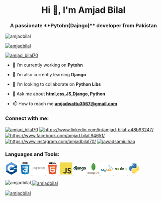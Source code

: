<h1 align="center">Hi 👋, I'm Amjad Bilal</h1>
<h3 align="center">A passionate **Pytohn(Dajngo)** developer from Pakistan</h3>

<p align="left"> <img src="https://komarev.com/ghpvc/?username=amjadbilal&label=Profile%20views&color=0e75b6&style=flat" alt="amjadbilal" /> </p>

<p align="left"> <a href="https://github.com/ryo-ma/github-profile-trophy"><img src="https://github-profile-trophy.vercel.app/?username=amjadbilal" alt="amjadbilal" /></a> </p>

<p align="left"> <a href="https://twitter.com/amjad_bilal70" target="blank"><img src="https://img.shields.io/twitter/follow/amjad_bilal70?logo=twitter&style=for-the-badge" alt="amjad_bilal70" /></a> </p>

- 🔭 I’m currently working on **Pytohn**

- 🌱 I’m also currently learning **Django**

- 👯 I’m looking to collaborate on **Python Libs**

- 💬 Ask me about **html,css,JS,Django, Python**

- 📫 How to reach me **amjadwattu3567@gmail.com**

<h3 align="left">Connect with me:</h3>
<p align="left">
<a href="https://twitter.com/amjad_bilal70" target="blank"><img align="center" src="https://raw.githubusercontent.com/rahuldkjain/github-profile-readme-generator/master/src/images/icons/Social/twitter.svg" alt="amjad_bilal70" height="30" width="40" /></a>
<a href="https://linkedin.com/in/https://www.linkedin.com/in/amjad-bilal-a48b93247/" target="blank"><img align="center" src="https://raw.githubusercontent.com/rahuldkjain/github-profile-readme-generator/master/src/images/icons/Social/linked-in-alt.svg" alt="https://www.linkedin.com/in/amjad-bilal-a48b93247/" height="30" width="40" /></a>
<a href="https://fb.com/https://www.facebook.com/amjad.bilal.94651/" target="blank"><img align="center" src="https://raw.githubusercontent.com/rahuldkjain/github-profile-readme-generator/master/src/images/icons/Social/facebook.svg" alt="https://www.facebook.com/amjad.bilal.94651/" height="30" width="40" /></a>
<a href="https://instagram.com/https://www.instagram.com/amjadbilal70/" target="blank"><img align="center" src="https://raw.githubusercontent.com/rahuldkjain/github-profile-readme-generator/master/src/images/icons/Social/instagram.svg" alt="https://www.instagram.com/amjadbilal70/" height="30" width="40" /></a>
<a href="https://www.codechef.com/users/jawadsamiulhaq" target="blank"><img align="center" src="https://cdn.jsdelivr.net/npm/simple-icons@3.1.0/icons/codechef.svg" alt="jawadsamiulhaq" height="30" width="40" /></a>
</p>

<h3 align="left">Languages and Tools:</h3>
<p align="left"> <img src="https://raw.githubusercontent.com/devicons/devicon/master/icons/cplusplus/cplusplus-original.svg" alt="cplusplus" width="40" height="40"/> </a> <a href="https://www.w3schools.com/css/" target="_blank" rel="noreferrer"> <img src="https://raw.githubusercontent.com/devicons/devicon/master/icons/css3/css3-original-wordmark.svg" alt="css3" width="40" height="40"/> </a> <a href="https://expressjs.com" target="_blank" rel="noreferrer"> <img src="https://raw.githubusercontent.com/devicons/devicon/master/icons/express/express-original-wordmark.svg" alt="express" width="40" height="40"/> </a> <a href="https://www.w3.org/html/" target="_blank" rel="noreferrer"> <img src="https://raw.githubusercontent.com/devicons/devicon/master/icons/html5/html5-original-wordmark.svg" alt="html5" width="40" height="40"/> </a> <a href="https://developer.mozilla.org/en-US/docs/Web/JavaScript" target="_blank" rel="noreferrer"> <img src="https://raw.githubusercontent.com/devicons/devicon/master/icons/javascript/javascript-original.svg" alt="javascript" width="40" height="40"/> </a> <a href="https://django.com/" target="_blank" rel="noreferrer"> <img src="https://raw.githubusercontent.com/devicons/devicon/master/icons/django/django-plain-wordmark.svg" alt="django" width="40" height="40"/> </a> <a href="https://www.mongodb.com/" target="_blank" rel="noreferrer"> <img src="https://raw.githubusercontent.com/devicons/devicon/master/icons/mongodb/mongodb-original-wordmark.svg" alt="mongodb" width="40" height="40"/> </a> <a href="https://www.mysql.com/" target="_blank" rel="noreferrer"> <img src="https://raw.githubusercontent.com/devicons/devicon/master/icons/mysql/mysql-original-wordmark.svg" alt="mysql" width="40" height="40"/> </a> <a href="https://nodejs.org" target="_blank" rel="noreferrer"> <img src="https://raw.githubusercontent.com/devicons/devicon/master/icons/nodejs/nodejs-original-wordmark.svg" alt="nodejs" width="40" height="40"/> </a> <a href="https://www.php.net" target="_blank" rel="noreferrer"> <img src="https://raw.githubusercontent.com/devicons/devicon/master/icons/python/python-original.svg" alt="python" width="40" height="40"/> </a> <a href="https://reactjs.org/" target="_blank" rel="noreferrer"></</p>

<p><img align="left" src="https://github-readme-stats.vercel.app/api/top-langs?username=amjadbilal&show_icons=true&locale=en&layout=compact" alt="amjadbilal" /></p>

<p>&nbsp;<img align="center" src="https://github-readme-stats.vercel.app/api?username=amjadbilal&show_icons=true&locale=en" alt="amjadbilal" /></p>

<p><img align="center" src="https://github-readme-streak-stats.herokuapp.com/?user=amjadbilal&" alt="amjadbilal" /></p>
